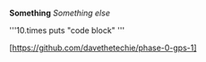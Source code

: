 **Something**
*Something else*

'''10.times puts "code block" '''

[https://github.com/davethetechie/phase-0-gps-1]